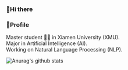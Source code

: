 <!--
**King-Hell/King-Hell** is a ✨ _special_ ✨ repository because its `README.md` (this file) appears on your GitHub profile.

Here are some ideas to get you started:

- 🔭 I’m currently working on ...
- 🌱 I’m currently learning ...
- 👯 I’m looking to collaborate on ...
- 🤔 I’m looking for help with ...
- 💬 Ask me about ...
- 📫 How to reach me: ...
- 😄 Pronouns: ...
- ⚡ Fun fact: ...
-->
### 👋Hi there
### :book:Profile
Master student 👨‍🎓 in Xiamen University (XMU).  
Major in Artificial Intelligence (AI).  
Working on Natural Language Processing (NLP).  
 

![Anurag's github stats](https://github-readme-stats.vercel.app/api?username=King-Hell&show_icons=true&count_private=true)
